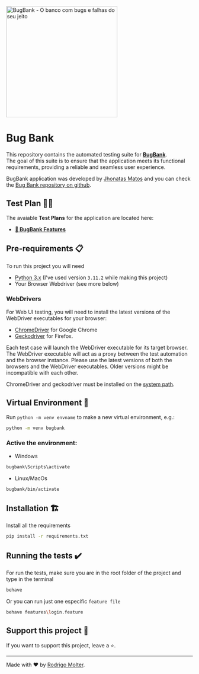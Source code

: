 <img alt="BugBank - O banco com bugs e falhas do seu jeito" title="BugBank - O banco com bugs e falhas do seu jeito" src="https://raw.githubusercontent.com/jhonatasmatos/bugbank-ui/main/.github/assets/banner-bugbank.png" height="300">

# Bug Bank

This repository contains the automated testing suite for [**BugBank**](https://bugbank.netlify.app/).<br>
The goal of this suite is to ensure that the application meets its functional requirements, providing a reliable and seamless user experience.

BugBank application was developed by [Jhonatas Matos](https://www.linkedin.com/in/jhonatas-matos/) and you can check the [Bug Bank repository on github](https://github.com/jhonatasmatos/bugbank-ui).

## Test Plan 👨‍🔬
The avaiable **Test Plans** for the application are located here: <br>
- **[🐞 BugBank Features](./features)**

## Pre-requirements 📋

To run this project you will need

- [Python 3.x](https://www.python.org/downloads/) (I've used version `3.11.2` while making this project)
- Your Browser Webdriver (see more below)

### WebDrivers
For Web UI testing, you will need to install the latest versions of the WebDriver executables for your browser:
- [ChromeDriver](https://chromedriver.chromium.org/downloads) for Google Chrome
- [Geckodriver](https://github.com/mozilla/geckodriver/releases/latest) for Firefox.
  
Each test case will launch the WebDriver executable for its target browser.
The WebDriver executable will act as a proxy between the test automation and the browser instance.
Please use the latest versions of both the browsers and the WebDriver executables.
Older versions might be incompatible with each other.

ChromeDriver and geckodriver must be installed on the
[system path](https://en.wikipedia.org/wiki/PATH_(variable)).

## Virtual Environment 🌲
Run `python -m venv envname` to make a new virtual environment, e.g.:
```bash
python -m venv bugbank
```

### Active the environment:

- Windows

```bash
bugbank\Scripts\activate
```
- Linux/MacOs
  
```bash
bugbank/bin/activate
```

## Installation 🏗️
Install all the requirements
```bash
pip install -r requirements.txt
```

## Running the tests ✔️
For run the tests, make sure you are in the root folder of the project and type in the terminal

```bash
behave
```

Or you can run just one especific `feature file`
```bash
behave features\login.feature
```

## Support this project 🙌

If you want to support this project, leave a ⭐.

___

Made with ❤️ by [Rodrigo Molter](https://www.linkedin.com/in/rodrigo-molter/).

